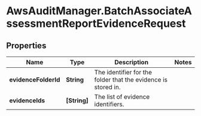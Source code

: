 # AwsAuditManager.BatchAssociateAssessmentReportEvidenceRequest

## Properties

Name | Type | Description | Notes
------------ | ------------- | ------------- | -------------
**evidenceFolderId** | **String** |  The identifier for the folder that the evidence is stored in.  | 
**evidenceIds** | **[String]** |  The list of evidence identifiers.  | 


